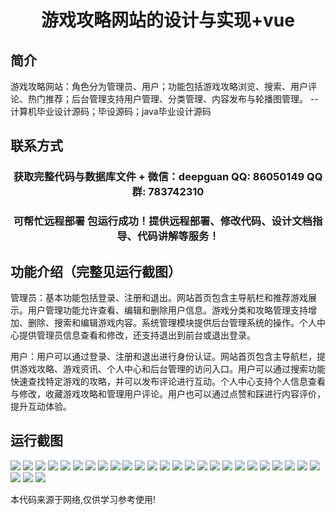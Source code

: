 <p><h1 align="center">游戏攻略网站的设计与实现+vue</h1></p>

## 简介
游戏攻略网站：角色分为管理员、用户；功能包括游戏攻略浏览、搜索、用户评论、热门推荐；后台管理支持用户管理、分类管理、内容发布与轮播图管理。    --计算机毕业设计源码；毕设源码；java毕业设计源码


## 联系方式
<p><h3 align="center">获取完整代码与数据库文件 + 微信：deepguan QQ: 86050149 QQ群: 783742310</h3></p>
<p><h3 align="center">可帮忙远程部署 包运行成功！提供远程部署、修改代码、设计文档指导、代码讲解等服务！</h3></p>

## 功能介绍（完整见运行截图）
管理员：基本功能包括登录、注册和退出。网站首页包含主导航栏和推荐游戏展示。用户管理功能允许查看、编辑和删除用户信息。游戏分类和攻略管理支持增加、删除、搜索和编辑游戏内容。系统管理模块提供后台管理系统的操作。个人中心提供管理员信息查看和修改，还支持退出到前台或退出登录。

用户：用户可以通过登录、注册和退出进行身份认证。网站首页包含主导航栏，提供游戏攻略、游戏资讯、个人中心和后台管理的访问入口。用户可以通过搜索功能快速查找特定游戏的攻略，并可以发布评论进行互动。个人中心支持个人信息查看与修改，收藏游戏攻略和管理用户评论。用户也可以通过点赞和踩进行内容评价，提升互动体验。


## 运行截图
![](img/001.jpg)
![](img/002.jpg)
![](img/003.jpg)
![](img/004.jpg)
![](img/005.jpg)
![](img/006.jpg)
![](img/007.jpg)
![](img/008.jpg)
![](img/009.jpg)
![](img/010.jpg)
![](img/011.jpg)
![](img/012.jpg)
![](img/013.jpg)
![](img/014.jpg)
![](img/015.jpg)
![](img/016.jpg)
![](img/017.jpg)
![](img/018.jpg)
![](img/019.jpg)
![](img/020.jpg)
![](img/021.jpg)
![](img/022.jpg)
![](img/023.jpg)
![](img/024.jpg)
![](img/025.jpg)
![](img/026.jpg)
![](img/027.jpg)
![](img/028.jpg)

<p>本代码来源于网络,仅供学习参考使用!</p>
